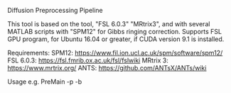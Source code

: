 Diffusion Preprocessing Pipeline

This tool is based on the tool, "FSL 6.0.3" "MRtrix3", and with several MATLAB scripts with "SPM12" for Gibbs ringing correction.
Supports FSL GPU program, for Ubuntu 16.04 or greater, if CUDA version 9.1 is installed.

Requirements:
SPM12: https://www.fil.ion.ucl.ac.uk/spm/software/spm12/
FSL 6.0.3: https://fsl.fmrib.ox.ac.uk/fsl/fslwiki
MRtrix 3: https://www.mrtrix.org/
ANTS: https://github.com/ANTsX/ANTs/wiki

Usage
e.g. PreMain -p <OutputPath> -b <BIDSdir>


